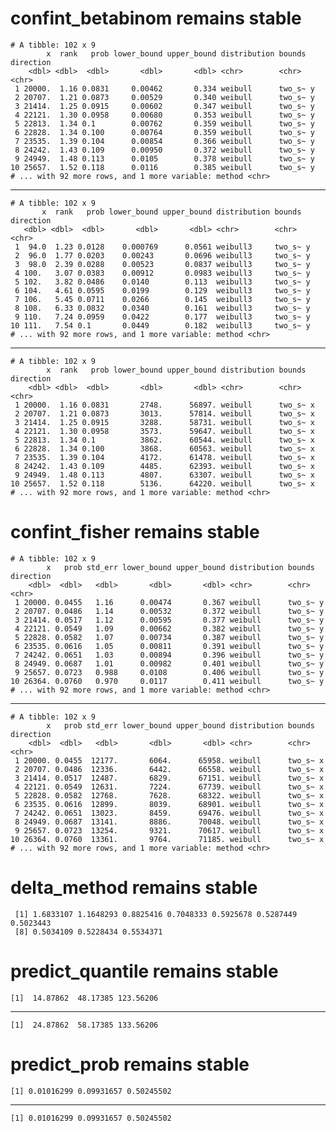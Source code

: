 # confint_betabinom remains stable

    # A tibble: 102 x 9
            x  rank   prob lower_bound upper_bound distribution bounds direction
        <dbl> <dbl>  <dbl>       <dbl>       <dbl> <chr>        <chr>  <chr>    
     1 20000.  1.16 0.0831     0.00462       0.334 weibull      two_s~ y        
     2 20707.  1.21 0.0873     0.00529       0.340 weibull      two_s~ y        
     3 21414.  1.25 0.0915     0.00602       0.347 weibull      two_s~ y        
     4 22121.  1.30 0.0958     0.00680       0.353 weibull      two_s~ y        
     5 22813.  1.34 0.1        0.00762       0.359 weibull      two_s~ y        
     6 22828.  1.34 0.100      0.00764       0.359 weibull      two_s~ y        
     7 23535.  1.39 0.104      0.00854       0.366 weibull      two_s~ y        
     8 24242.  1.43 0.109      0.00950       0.372 weibull      two_s~ y        
     9 24949.  1.48 0.113      0.0105        0.378 weibull      two_s~ y        
    10 25657.  1.52 0.118      0.0116        0.385 weibull      two_s~ y        
    # ... with 92 more rows, and 1 more variable: method <chr>

---

    # A tibble: 102 x 9
           x  rank   prob lower_bound upper_bound distribution bounds direction
       <dbl> <dbl>  <dbl>       <dbl>       <dbl> <chr>        <chr>  <chr>    
     1  94.0  1.23 0.0128    0.000769      0.0561 weibull3     two_s~ y        
     2  96.0  1.77 0.0203    0.00243       0.0696 weibull3     two_s~ y        
     3  98.0  2.39 0.0288    0.00523       0.0837 weibull3     two_s~ y        
     4 100.   3.07 0.0383    0.00912       0.0983 weibull3     two_s~ y        
     5 102.   3.82 0.0486    0.0140        0.113  weibull3     two_s~ y        
     6 104.   4.61 0.0595    0.0199        0.129  weibull3     two_s~ y        
     7 106.   5.45 0.0711    0.0266        0.145  weibull3     two_s~ y        
     8 108.   6.33 0.0832    0.0340        0.161  weibull3     two_s~ y        
     9 110.   7.24 0.0959    0.0422        0.177  weibull3     two_s~ y        
    10 111.   7.54 0.1       0.0449        0.182  weibull3     two_s~ y        
    # ... with 92 more rows, and 1 more variable: method <chr>

---

    # A tibble: 102 x 9
            x  rank   prob lower_bound upper_bound distribution bounds direction
        <dbl> <dbl>  <dbl>       <dbl>       <dbl> <chr>        <chr>  <chr>    
     1 20000.  1.16 0.0831       2748.      56897. weibull      two_s~ x        
     2 20707.  1.21 0.0873       3013.      57814. weibull      two_s~ x        
     3 21414.  1.25 0.0915       3288.      58731. weibull      two_s~ x        
     4 22121.  1.30 0.0958       3573.      59647. weibull      two_s~ x        
     5 22813.  1.34 0.1          3862.      60544. weibull      two_s~ x        
     6 22828.  1.34 0.100        3868.      60563. weibull      two_s~ x        
     7 23535.  1.39 0.104        4172.      61478. weibull      two_s~ x        
     8 24242.  1.43 0.109        4485.      62393. weibull      two_s~ x        
     9 24949.  1.48 0.113        4807.      63307. weibull      two_s~ x        
    10 25657.  1.52 0.118        5136.      64220. weibull      two_s~ x        
    # ... with 92 more rows, and 1 more variable: method <chr>

# confint_fisher remains stable

    # A tibble: 102 x 9
            x   prob std_err lower_bound upper_bound distribution bounds direction
        <dbl>  <dbl>   <dbl>       <dbl>       <dbl> <chr>        <chr>  <chr>    
     1 20000. 0.0455   1.16      0.00474       0.367 weibull      two_s~ y        
     2 20707. 0.0486   1.14      0.00532       0.372 weibull      two_s~ y        
     3 21414. 0.0517   1.12      0.00595       0.377 weibull      two_s~ y        
     4 22121. 0.0549   1.09      0.00662       0.382 weibull      two_s~ y        
     5 22828. 0.0582   1.07      0.00734       0.387 weibull      two_s~ y        
     6 23535. 0.0616   1.05      0.00811       0.391 weibull      two_s~ y        
     7 24242. 0.0651   1.03      0.00894       0.396 weibull      two_s~ y        
     8 24949. 0.0687   1.01      0.00982       0.401 weibull      two_s~ y        
     9 25657. 0.0723   0.988     0.0108        0.406 weibull      two_s~ y        
    10 26364. 0.0760   0.970     0.0117        0.411 weibull      two_s~ y        
    # ... with 92 more rows, and 1 more variable: method <chr>

---

    # A tibble: 102 x 9
            x   prob std_err lower_bound upper_bound distribution bounds direction
        <dbl>  <dbl>   <dbl>       <dbl>       <dbl> <chr>        <chr>  <chr>    
     1 20000. 0.0455  12177.       6064.      65958. weibull      two_s~ x        
     2 20707. 0.0486  12336.       6442.      66558. weibull      two_s~ x        
     3 21414. 0.0517  12487.       6829.      67151. weibull      two_s~ x        
     4 22121. 0.0549  12631.       7224.      67739. weibull      two_s~ x        
     5 22828. 0.0582  12768.       7628.      68322. weibull      two_s~ x        
     6 23535. 0.0616  12899.       8039.      68901. weibull      two_s~ x        
     7 24242. 0.0651  13023.       8459.      69476. weibull      two_s~ x        
     8 24949. 0.0687  13141.       8886.      70048. weibull      two_s~ x        
     9 25657. 0.0723  13254.       9321.      70617. weibull      two_s~ x        
    10 26364. 0.0760  13361.       9764.      71185. weibull      two_s~ x        
    # ... with 92 more rows, and 1 more variable: method <chr>

# delta_method remains stable

     [1] 1.6833107 1.1648293 0.8825416 0.7048333 0.5925678 0.5287449 0.5023443
     [8] 0.5034109 0.5228434 0.5534371

# predict_quantile remains stable

    [1]  14.87862  48.17385 123.56206

---

    [1]  24.87862  58.17385 133.56206

# predict_prob remains stable

    [1] 0.01016299 0.09931657 0.50245502

---

    [1] 0.01016299 0.09931657 0.50245502

